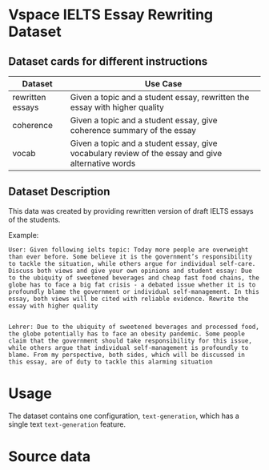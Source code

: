 # Vspace IELTS Essay Rewriting Dataset

## Dataset cards for different instructions
Dataset             | Use Case
---------------------------------------     | ---------------------------------------------------
rewritten essays               | Given a topic and a student essay, rewritten the essay with higher quality
coherence                      | Given a topic and a student essay, give coherence summary of the essay
vocab                          | Given a topic and a student essay, give vocabulary review of the essay and give alternative words

## Dataset Description

This data was created by providing rewritten version of draft IELTS essays of the students.

Example:

```
User: Given following ielts topic: Today more people are overweight than ever before. Some believe it is the government’s responsibility to tackle the situation, while others argue for individual self-care.
Discuss both views and give your own opinions and student essay: Due to the ubiquity of sweetened beverages and cheap fast food chains, the globe has to face a big fat crisis - a debated issue whether it is to profoundly blame the government or individual self-management. In this essay, both views will be cited with reliable evidence. Rewrite the essay with higher quality


Lehrer: Due to the ubiquity of sweetened beverages and processed food, the globe potentially has to face an obesity pandemic. Some people claim that the government should take responsibility for this issue, while others argue that individual self-management is profoundly to blame. From my perspective, both sides, which will be discussed in this essay, are of duty to tackle this alarming situation 

```

# Usage

The dataset contains one configuration, `text-generation`, which has a single
text `text-generation` feature.

# Source data
